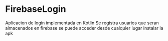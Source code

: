 # FirebaseLogin
Aplicacion de login implementada en Kotlin 
Se registra usuarios que seran almacenados en firebase
se puede acceder desde cualquier lugar 
instalar la apk
